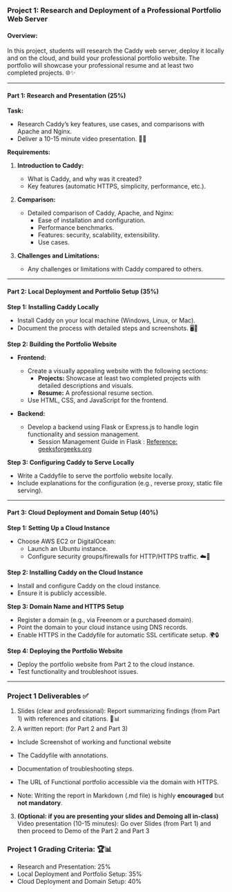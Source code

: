 ### **Project 1: Research and Deployment of a Professional Portfolio Web Server**

#### **Overview:**

In this project, students will research the Caddy web server, deploy it locally and on the cloud, and build your professional portfolio website. The portfolio will showcase your professional resume and at least two completed projects. 🌐✨

---

#### **Part 1: Research and Presentation (25%)**

**Task:**

- Research Caddy’s key features, use cases, and comparisons with Apache and Nginx.
- Deliver a 10-15 minute video presentation. 🎥📝

**Requirements:**

1. **Introduction to Caddy:**

   - What is Caddy, and why was it created?
   - Key features (automatic HTTPS, simplicity, performance, etc.).

2. **Comparison:**

   - Detailed comparison of Caddy, Apache, and Nginx:
     - Ease of installation and configuration.
     - Performance benchmarks.
     - Features: security, scalability, extensibility.
     - Use cases.

3. **Challenges and Limitations:**

   - Any challenges or limitations with Caddy compared to others.


---

#### **Part 2: Local Deployment and Portfolio Setup (35%)**

**Step 1: Installing Caddy Locally**

- Install Caddy on your local machine (Windows, Linux, or Mac).
- Document the process with detailed steps and screenshots. 🖥️📸

**Step 2: Building the Portfolio Website**

- **Frontend:**

  - Create a visually appealing website with the following sections:
    - **Projects:** Showcase at least two completed projects with detailed descriptions and visuals.
    - **Resume:** A professional resume section.
  - Use HTML, CSS, and JavaScript for the frontend.

- **Backend:**

  - Develop a backend using Flask or Express.js to handle login functionality and session management.
    - Session Management Guide in Flask : [Reference: geeksforgeeks.org](https://www.geeksforgeeks.org/how-to-use-flask-session-in-python-flask/)

**Step 3: Configuring Caddy to Serve Locally**

- Write a Caddyfile to serve the portfolio website locally.
- Include explanations for the configuration (e.g., reverse proxy, static file serving).


---

#### **Part 3: Cloud Deployment and Domain Setup (40%)**

**Step 1: Setting Up a Cloud Instance**

- Choose AWS EC2 or DigitalOcean:
  - Launch an Ubuntu instance.
  - Configure security groups/firewalls for HTTP/HTTPS traffic. ☁️🔐

**Step 2: Installing Caddy on the Cloud Instance**

- Install and configure Caddy on the cloud instance.
- Ensure it is publicly accessible.

**Step 3: Domain Name and HTTPS Setup**

- Register a domain (e.g., via Freenom or a purchased domain).
- Point the domain to your cloud instance using DNS records.
- Enable HTTPS in the Caddyfile for automatic SSL certificate setup. 🌍🔒

**Step 4: Deploying the Portfolio Website**

- Deploy the portfolio website from Part 2 to the cloud instance.
- Test functionality and troubleshoot issues.


---

### **Project 1 Deliverables ✅**
1. Slides (clear and professional): Report summarizing findings (from Part 1) with references and citations. 📑📊
2. A written report: (for Part 2 and Part 3)

  - Include Screenshot of working and functional website

  - The Caddyfile with annotations.

  - Documentation of troubleshooting steps.

  - The URL of Functional portfolio accessible via the domain with HTTPS.

  - Note: Writing the report in Markdown (.md file) is highly **encouraged** but **not mandatory**.
 
3. **(Optional: if you are presenting your slides and Demoing all in-class)**
Video presentation (10-15 minutes): Go over Slides (from Part 1) and then proceed to Demo of the Part 2 and Part 3 

### **Project 1 Grading Criteria: 🏆📊**

- Research and Presentation: 25%
- Local Deployment and Portfolio Setup: 35%
- Cloud Deployment and Domain Setup: 40% 